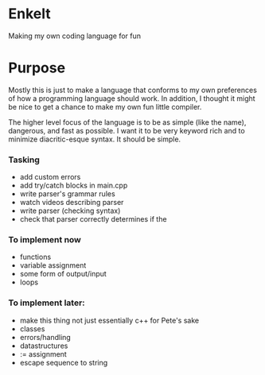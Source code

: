 # Enkelt
Making my own coding language for fun

# Purpose
Mostly this is just to make a language that conforms to my own preferences of how a programming language should work. In addition, I thought it might be nice to get a chance to make my own fun little compiler. 

The higher level focus of the language is to be as simple (like the name), dangerous, and fast as possible. I want it to be very keyword rich and to minimize diacritic-esque syntax. It should be simple.

### Tasking
- add custom errors
- add try/catch blocks in main.cpp
- write parser's grammar rules
- watch videos describing parser
- write parser (checking syntax)
- check that parser correctly determines if the 

### To implement now
- functions
- variable assignment 
- some form of output/input
- loops

### To implement later:
- make this thing not just essentially c++ for Pete's sake
- classes
- errors/handling
- datastructures
- := assignment
- escape sequence to string